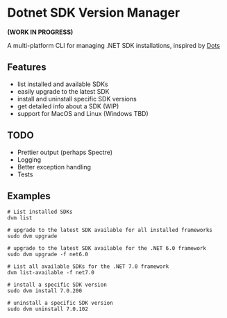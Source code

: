# Dotnet SDK Version Manager

**(WORK IN PROGRESS)**

A multi-platform CLI for managing .NET SDK installations, inspired by [Dots](https://github.com/nor0x/dots)

## Features

- list installed and available SDKs
- easily upgrade to the latest SDK
- install and uninstall specific SDK versions
- get detailed info about a SDK (WIP)
- support for MacOS and Linux (Windows TBD)

## TODO

- Prettier output (perhaps Spectre)
- Logging
- Better exception handling
- Tests

## Examples

```shell
# List installed SDKs
dvm list

# upgrade to the latest SDK available for all installed frameworks
sudo dvm upgrade

# upgrade to the latest SDK available for the .NET 6.0 framework
sudo dvm upgrade -f net6.0

# List all available SDKs for the .NET 7.0 framework
dvm list-available -f net7.0

# install a specific SDK version
sudo dvm install 7.0.200

# uninstall a specific SDK version
sudo dvm uninstall 7.0.102
```